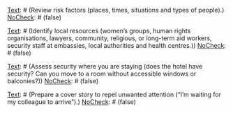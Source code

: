 [Text]: # (CONDUCT A RISK ASSESSMENT)
[NoCheck]: # (true)

[Text]: # (Review risk factors (places, times, situations and types of people).)
[NoCheck]: # (false)

[Text]: # (Research local legal and medical responses to sexual violence.)
[NoCheck]: # (false)

[Text]: # (Identify local resources (women’s groups, human rights organisations, lawyers, community, religious, or long-term aid workers, security staff at embassies, local authorities and health centres.))
[NoCheck]: # (false)

[Text]: # (Ask local resources for statistics about sexual assault rates to gauge awareness and sensitivity before treating them as allies.)
[NoCheck]: # (false)

[Text]: # (CONDUCT A SELF-ASSESSMENT)
[NoCheck]: # (true)

[Text]: # (Do you accept the risk indicated by your risk assessment? Are you still willing to follow your plan?)
[NoCheck]: # (false)

[Text]: # (Would you be able to survive emotionally and recover from sexual assault?)
[NoCheck]: # (false)

[Text]: # (Will you observe security measures intended to control the risk, even if they feel like an infringement of your personal liberty or of equal rights?)
[NoCheck]: # (false)

[Text]: # (Discuss the risk with your partner and establish mutual expectations in case of an incident.)
[NoCheck]: # (false)

[Text]: # (TAKE PRECAUTIONS)
[NoCheck]: # (true)

[Text]: # (Identify culturally appropriate, inconspicuous, modest, loose clothing.)
[NoCheck]: # (false)

[Text]: # (Obtain heavy belts, boots, and head scarves if needed.)
[NoCheck]: # (false)

[Text]: # (Wear a wedding ring, even a fake one. Use your local knowledge to assess whether additional accessories could be grabbed, or invite unwanted attention.)
[NoCheck]: # (false)

[Text]: # (Carry a nondescript bag for equipment.)
[NoCheck]: # (false)

[Text]: # (Carry pepper spray or spray deodorant.)
[NoCheck]: # (false)

[Text]: # (Vet local services and support staff carefully.)
[NoCheck]: # (false)

[Text]: # (Assess security where you are staying (does the hotel have security? Can you move to a room without accessible windows or balconies?))
[NoCheck]: # (false)

[Text]: # (Create reminders to lock your doors.)
[NoCheck]: # (false)

[Text]: # (Get your own lock and doorknob alarm for travel.)
[NoCheck]: # (false)

[Text]: # (CREATE A COMMUNICATIONS STRATEGY)
[NoCheck]: # (true)

[Text]: # (Make a communications plan for regular contact with your team.)
[NoCheck]: # (false)

[Text]: # (Share team contact information and a written plan to check in at specific times.)
[NoCheck]: # (false)

[Text]: # (Research emergency contact numbers to carry with you.)
[NoCheck]: # (false) 

[Text]: # (Prepare a cover story to repel unwanted attention (“I’m waiting for my colleague to arrive”).)
[NoCheck]: # (false)

[Text]: # (Plan what you should say or do if threatened, based on your knowledge of the local context and discussion with others.)
[NoCheck]: # (false)

[Text]: # (Learn cover story and responses to threats in another language if you need to.)
[NoCheck]: # (false)

[Text]: # (CREATE A POLICY)
[NoCheck]: # (true)
 
[Text]: # (Research a robust definition of harassment to share with your team.)
[NoCheck]: # (false)

[Text]: # (Tell your team what support will be available and how you will protect confidentiality in case of harassment or assault.)
[NoCheck]: # (false)

[Text]: # (Train a team member to support someone who has been sexually assaulted, or identify outside support.)
[NoCheck]: # (false)

[Text]: # (Identify medical and legal professionals to approach in case of an incident.)
[NoCheck]: # (false)

[Text]: # (Locate or obtain post-coital contraception and other specialised medication.)
[NoCheck]: # (false)

[Text]: # (Inform existing team members and potential team members about the risk of rape and other assessed risks.)
[NoCheck]: # (false)

[Text]: # (Set reminders to discuss the threat of rape and appropriate precautions regularly with your team to prevent the subject from becoming taboo.)
[NoCheck]: # (false)

[Text]: # (Ask what support your team would find most appropriate, especially in different cultural contexts.)
[NoCheck]: # (false)

[Text]: # (Sensitise men to the risks faced by the women around them.)
[NoCheck]: # (false)

[Text]: # (Sensitise the team to the risks faced by LGBTQ people.)
[NoCheck]: # (false)
